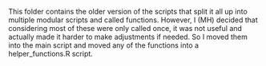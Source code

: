 This folder contains the older version of the scripts that split it all up into multiple modular scripts and called functions. However, I (MH) decided that considering most of these were only called once, it was not useful and actually made it harder to make adjustments if needed. So I moved them into the main script and moved any of the functions into a helper_functions.R script. 
